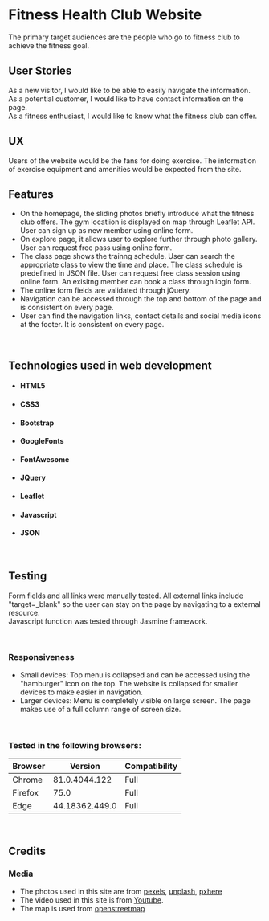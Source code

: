 # Fitness Health Club Website
The primary target audiences are the people who go to fitness club to achieve the fitness goal.


## User Stories
As a new visitor, I would like to be able to easily navigate the information.<br>
As a potential customer, I would like to have contact information on the page.<br>
As a fitness enthusiast, I would like to know what the fitness club can offer.


## UX
Users of the website would be the fans for doing exercise. The information of exercise equipment and amenities would be expected from the site.


## Features
- On the homepage, the sliding photos briefly introduce what the fitness club offers. The gym locatiion is displayed on map through Leaflet API.  User can sign up as new member using online form.<br>
- On explore page, it allows user to explore further through photo gallery.  User can request free pass using online form.<br>
- The class page shows the trainng schedule.  User can search the appropriate class to view the time and place.  The class schedule is predefined in JSON file.  User can request free class session using online form.   An exisitng member can book a class through login form.<br>
- The online form fields are validated through jQuery.<br>
- Navigation can be accessed through the top and bottom of the page and is consistent on every page.<br>
- User can find the navigation links, contact details and social media icons at the footer.  It is consistent on every page.
<br>

## Technologies used in web development

- #### HTML5
- #### CSS3
- #### Bootstrap
- #### GoogleFonts
- #### FontAwesome 
- #### JQuery
- #### Leaflet
- #### Javascript
- #### JSON 
<br>

## Testing
Form fields and all links were manually tested.  All external links include "target=_blank" so the user can stay on the page by navigating to a external resource. <br>
Javascript function was tested through Jasmine framework.


<br>

### Responsiveness
- Small devices: Top menu is collapsed and can be accessed using the "hamburger" icon on the top. The website is collapsed for smaller devices to make easier in navigation.<br>
- Larger devices: Menu is completely visible on large screen. The page makes use of a full column range of screen size.

<br>

### Tested in the following browsers:
|Browser  | Version       | Compatibility |
|---------|---------------|---------------|
|Chrome   |81.0.4044.122  | Full          |
|Firefox  |75.0           | Full          |
|Edge     |44.18362.449.0 | Full          |

<br>

## Credits
### Media
- The photos used in this site are from [pexels](https://www.pexels.com/), [unplash](https://unplash.com), [pxhere](https://pxhere.com)<br>
- The video used in this site is from [Youtube](https://www.youtube.com/).
- The map is used from [openstreetmap](https://openstreetmap.org)
